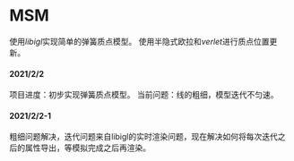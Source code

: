 # MSM
使用$libigl$实现简单的弹簧质点模型。
使用半隐式欧拉和$verlet$进行质点位置更新。

#### 2021/2/2
  项目进度：初步实现弹簧质点模型。
  当前问题：线的粗细，模型迭代不匀速。

#### 2021/2/2-1

 粗细问题解决，迭代问题来自libigl的实时渲染问题，现在解决如何将每次迭代之后的属性导出，等模拟完成之后再渲染。